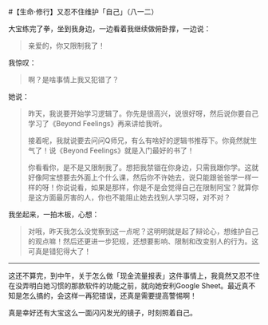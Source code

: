 #【生命⋅修行】又忍不住维护「自己」（八一二）

大宝练完了拳，坐到我身边，一边看着我继续做俯卧撑，一边说：

> 亲爱的，你又限制我了！

我惊叹：

> 啊？是啥事情上我又犯错了？

她说：

> 昨天，我说要开始学习逻辑了。你先是很高兴，说很好呀，然后说你要自己学习了《Beyond Feelings》再来讲给我听。
>
> 接着呢，我就说要去问问Q师兄，有么有啥好的逻辑书推荐下。你竟然就生气了！说《Beyond Feelings》就是入门最好的书了！
>
> 你看看你，是不是又限制我了。想把我禁锢在你身边，只需我跟你学。这就好像阿宝想要去外面上个什么课，然后你不许她去，说只能跟爸爸学一样一样的呀！你说说看，如果是那样，你是不是会觉得自己在限制阿宝？就算你是这方面最厉害的人，你也不能阻止她去找别人学习呀，对不对？

我坐起来，一拍木板，心想：

> 对哦，昨天我怎么没觉察到这一点呢？这明明就是起了辩论心，想维护自己的观点嘛！然后还更进一步犯规，还想要影响、限制和改变别人的行为。这可真是错犯得大了！

----

这还不算完，到中午，关于怎么做「现金流量报表」这件事情上，我竟然又忍不住在没弄明白她习惯的那款软件的功能之前，就向她安利Google Sheet。最近真不知是怎么搞的，会这样一再犯错误，还真是需要提高警惕啊！

真是幸好还有大宝这么一面闪闪发光的镜子，时刻照着自己。